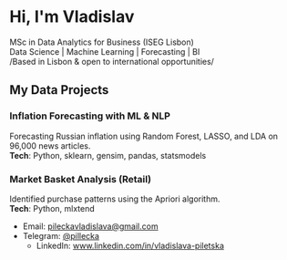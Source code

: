 # Hi, I'm Vladislav
MSc in Data Analytics for Business (ISEG Lisbon)  
Data Science | Machine Learning | Forecasting | BI  
/Based in Lisbon & open to international opportunities/

## My Data Projects

### Inflation Forecasting with ML & NLP  
Forecasting Russian inflation using Random Forest, LASSO, and LDA on 96,000 news articles.  
**Tech**: Python, sklearn, gensim, pandas, statsmodels  

### Market Basket Analysis (Retail)  
Identified purchase patterns using the Apriori algorithm.  
**Tech**: Python, mlxtend 

- Email: pileckavladislava@gmail.com  
- Telegram: [@pillecka](https://t.me/pillecka)  
  - LinkedIn: www.linkedin.com/in/vladislava-piletska

